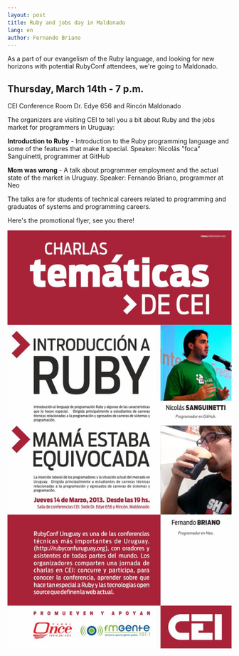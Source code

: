 ```yaml
---
layout: post
title: Ruby and jobs day in Maldonado
lang: en
author: Fernando Briano
---
```

As a part of our evangelism of the Ruby language, and looking for new horizons with potential RubyConf attendees, we're going to Maldonado.

## Thursday, March 14th - 7 p.m.
CEI Conference Room
Dr. Edye 656 and Rincón
Maldonado

The organizers are visiting CEI to tell you a bit about Ruby and the jobs market for programmers in Uruguay:

**Introduction to Ruby** - Introduction to the Ruby programming language and some of the features that make it special.
Speaker: Nicolás "foca" Sanguinetti, programmer at GitHub

**Mom was wrong** - A talk about programmer employment and the actual state of the market in Uruguay.
Speaker: Fernando Briano, programmer at Neo

The talks are for students of technical careers related to programming and graduates of systems and programming careers.

Here's the promotional flyer, see you there!

<div style="text-align: center">
<img src="/media/img/charla-maldonado.jpeg" alt="Charlas temáticas de CEI"/>
</div>
